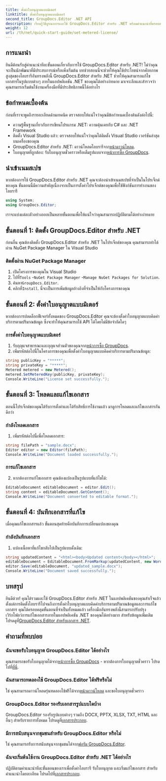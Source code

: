 ```yaml
---
title: ตั้งค่าใบอนุญาตแบบมิเตอร์
linktitle: ตั้งค่าใบอนุญาตแบบมิเตอร์
second_title: GroupDocs.Editor .NET API
description: เรียนรู้วิธีบูรณาการและใช้ GroupDocs.Editor สำหรับ .NET พร้อมคำแนะนำที่ครอบคลุมของเรา ปลดล็อกคุณสมบัติการแก้ไขเอกสารอันทรงพลังภายในแอปพลิเคชัน .NET ของคุณ
weight: 12
url: /th/net/quick-start-guide/set-metered-license/
---
```

## การแนะนำ
ยินดีต้อนรับสู่คำแนะนำทีละขั้นตอนเกี่ยวกับการใช้ GroupDocs.Editor สำหรับ .NET! ไม่ว่าคุณจะเป็นนักพัฒนาที่มีประสบการณ์หรือเพิ่งเริ่มต้น บทช่วยสอนนี้จะช่วยให้คุณใช้ประโยชน์จากศักยภาพสูงสุดของไลบรารีอันทรงพลังนี้ GroupDocs.Editor สำหรับ .NET ช่วยให้คุณสามารถแก้ไขเอกสารในรูปแบบต่างๆ ภายในแอปพลิเคชัน .NET ของคุณได้อย่างง่ายดาย มาเจาะลึกและสำรวจว่าคุณสามารถเริ่มต้นใช้งานเครื่องมือที่มีประสิทธิภาพนี้ได้อย่างไร
## ข้อกำหนดเบื้องต้น
ก่อนที่เราจะพูดถึงรายละเอียดด้านเทคนิค ตรวจสอบให้แน่ใจว่าคุณมีข้อกำหนดเบื้องต้นดังต่อไปนี้:
- ความรู้พื้นฐานเกี่ยวกับการเขียนโปรแกรม .NET: ความคุ้นเคยกับ C# และ .NET Framework
- ติดตั้ง Visual Studio แล้ว: ตรวจสอบให้แน่ใจว่าคุณได้ติดตั้ง Visual Studio เวอร์ชันล่าสุดบนเครื่องของคุณ
-  GroupDocs.Editor สำหรับ .NET: ดาวน์โหลดไลบรารีจาก[หน้าดาวน์โหลด](https://releases.groupdocs.com/editor/net/).
-  ใบอนุญาตที่ถูกต้อง: รับใบอนุญาตชั่วคราวหรือเต็มรูปแบบจาก[หน้าการซื้อ GroupDocs](https://purchase.groupdocs.com/temporary-license/).
## นำเข้าเนมสเปซ
หากต้องการใช้ GroupDocs.Editor สำหรับ .NET คุณจะต้องนำเข้าเนมสเปซที่จำเป็นในโปรเจ็กต์ของคุณ ขั้นตอนนี้มีความสำคัญเนื่องจากเป็นการตั้งค่าโปรเจ็กต์ของคุณเพื่อใช้ฟังก์ชันการทำงานของไลบรารี
```csharp
using System;
using GroupDocs.Editor;
```
เราจะแบ่งแต่ละตัวอย่างออกเป็นหลายขั้นตอนเพื่อให้แน่ใจว่าคุณสามารถปฏิบัติตามได้อย่างง่ายดาย
## ขั้นตอนที่ 1: ติดตั้ง GroupDocs.Editor สำหรับ .NET
ก่อนอื่น คุณต้องติดตั้ง GroupDocs.Editor สำหรับ .NET ในโปรเจ็กต์ของคุณ คุณสามารถทำได้ผ่าน NuGet Package Manager ใน Visual Studio
### ติดตั้งผ่าน NuGet Package Manager
1. เปิดโครงการของคุณใน Visual Studio
2.  ไปที่`Tools` -`NuGet Package Manager` -`Manage NuGet Packages for Solution`.
3.  ค้นหา`GroupDocs.Editor`.
4.  คลิกที่`Install`.
นี่จะเป็นการเพิ่มข้อมูลอ้างอิงที่จำเป็นให้กับโครงการของคุณ
## ขั้นตอนที่ 2: ตั้งค่าใบอนุญาตแบบมิเตอร์
หากต้องการปลดล็อกฟีเจอร์ทั้งหมดของ GroupDocs.Editor คุณจะต้องตั้งค่าใบอนุญาตแบบคิดค่าบริการตามปริมาณข้อมูล ซึ่งจะทำให้คุณสามารถใช้ API ได้โดยไม่มีข้อจำกัดใดๆ
### การตั้งค่าใบอนุญาตแบบมิเตอร์
1.  รับกุญแจสาธารณะและกุญแจส่วนตัวของคุณจาก[หน้าการซื้อ GroupDocs](https://purchase.groupdocs.com/temporary-license/).
2. เพิ่มรหัสต่อไปนี้ในโครงการของคุณเพื่อตั้งค่าใบอนุญาตแบบคิดค่าบริการตามปริมาณข้อมูล:
```csharp
string publicKey = "*****";
string privateKey = "*****";
Metered metered = new Metered();
metered.SetMeteredKey(publicKey, privateKey);
Console.WriteLine("License set successfully.");
```
## ขั้นตอนที่ 3: โหลดและแก้ไขเอกสาร
ตอนนี้โปรเจ็กต์ของคุณได้รับการตั้งค่าและได้รับสิทธิ์การใช้งานแล้ว มาดูการโหลดและแก้ไขเอกสารกันดีกว่า
### กำลังโหลดเอกสาร
1. เพิ่มรหัสต่อไปนี้เพื่อโหลดเอกสาร:
```csharp
string filePath = "sample.docx";
Editor editor = new Editor(filePath);
Console.WriteLine("Document loaded successfully.");
```
### การแก้ไขเอกสาร
2. หากต้องการแก้ไขเอกสาร คุณต้องแปลงเป็นรูปแบบที่แก้ไขได้:
```csharp
EditableDocument editableDocument = editor.Edit();
string content = editableDocument.GetContent();
Console.WriteLine("Document converted to editable format.");
```
## ขั้นตอนที่ 4: บันทึกเอกสารที่แก้ไข
เมื่อคุณแก้ไขเอกสารแล้ว ขั้นตอนสุดท้ายคือบันทึกการเปลี่ยนแปลงของคุณ
### กำลังบันทึกเอกสาร
1. แปลงเนื้อหาที่แก้ไขกลับไปเป็นรูปแบบดั้งเดิม:
```csharp
string updatedContent = "<html><body>Updated content</body></html>";
editableDocument = EditableDocument.FromMarkup(updatedContent, new WordProcessingSaveOptions());
editor.Save(editableDocument, "updated_sample.docx");
Console.WriteLine("Document saved successfully.");
```
## บทสรุป
 ยินดีด้วย! คุณได้รวมและใช้ GroupDocs.Editor สำหรับ .NET ในแอปพลิเคชันของคุณสำเร็จแล้ว ตั้งแต่การติดตั้งไลบรารีไปจนถึงการตั้งค่าใบอนุญาตแบบคิดค่าบริการตามปริมาณข้อมูลและการแก้ไขเอกสาร คุณได้ครอบคลุมขั้นตอนที่จำเป็นทั้งหมดแล้ว เครื่องมืออันทรงพลังนี้สามารถปรับปรุงเวิร์กโฟลว์การแก้ไขเอกสารภายในแอปพลิเคชัน .NET ของคุณได้อย่างมาก สำหรับข้อมูลเพิ่มเติม โปรดดูที่[GroupDocs.Editor สำหรับเอกสาร .NET](https://tutorials.groupdocs.com/editor/net/).
## คำถามที่พบบ่อย
### ฉันจะขอรับใบอนุญาต GroupDocs.Editor ได้อย่างไร
 คุณสามารถขอรับใบอนุญาตได้จาก[หน้าการซื้อ GroupDocs](https://purchase.groupdocs.com/buy) - หากต้องการใบอนุญาตชั่วคราว โปรดไปที่[ที่นี่](https://purchase.groupdocs.com/temporary-license/).
### ฉันสามารถทดลองใช้ GroupDocs.Editor ได้ฟรีหรือไม่
 ใช่ คุณสามารถดาวน์โหลดรุ่นทดลองใช้ฟรีได้จาก[หน้าดาวน์โหลด](https://releases.groupdocs.com/) และขอใบอนุญาตชั่วคราว
### GroupDocs.Editor รองรับเอกสารรูปแบบใดบ้าง
 GroupDocs.Editor รองรับรูปแบบต่างๆ รวมถึง DOCX, PPTX, XLSX, TXT, HTML และอื่นๆ สำหรับรายการทั้งหมด โปรดดูที่[เอกสารประกอบ](https://tutorials.groupdocs.com/editor/net/).
### มีการสนับสนุนจากชุมชนสำหรับ GroupDocs.Editor หรือไม่
 ใช่ คุณสามารถรับการสนับสนุนจากชุมชนได้จาก[ฟอรัม GroupDocs.Editor](https://forum.groupdocs.com/c/editor/20).
### ฉันจะเริ่มต้นใช้งาน GroupDocs.Editor สำหรับ .NET ได้อย่างไร
 ปฏิบัติตามคำแนะนำทีละขั้นตอนของเราเพื่อตั้งค่าไลบรารี รับใบอนุญาต และเริ่มแก้ไขเอกสาร สำหรับคำแนะนำโดยละเอียด โปรดไปที่[เอกสารประกอบ](https://tutorials.groupdocs.com/editor/net/).
